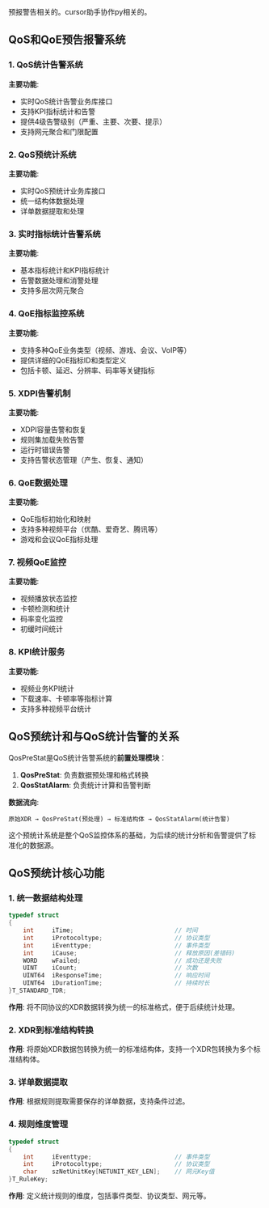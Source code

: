 预报警告相关的。cursor助手协作py相关的。

## QoS和QoE预告报警系统

### 1. QoS统计告警系统

**主要功能**:
- 实时QoS统计告警业务库接口
- 支持KPI指标统计和告警
- 提供4级告警级别（严重、主要、次要、提示）
- 支持网元聚合和门限配置

### 2. QoS预统计系统

**主要功能**:
- 实时QoS预统计业务库接口
- 统一结构体数据处理
- 详单数据提取和处理

### 3. 实时指标统计告警系统

**主要功能**:
- 基本指标统计和KPI指标统计
- 告警数据处理和消警处理
- 支持多层次网元聚合

### 4. QoE指标监控系统

**主要功能**:
- 支持多种QoE业务类型（视频、游戏、会议、VoIP等）
- 提供详细的QoE指标ID和类型定义
- 包括卡顿、延迟、分辨率、码率等关键指标

### 5. XDPI告警机制

**主要功能**:
- XDPI容量告警和恢复
- 规则集加载失败告警
- 运行时错误告警
- 支持告警状态管理（产生、恢复、通知）

### 6. QoE数据处理

**主要功能**:
- QoE指标初始化和映射
- 支持多种视频平台（优酷、爱奇艺、腾讯等）
- 游戏和会议QoE指标处理

### 7. 视频QoE监控

**主要功能**:
- 视频播放状态监控
- 卡顿检测和统计
- 码率变化监控
- 初缓时间统计

### 8. KPI统计服务

**主要功能**:
- 视频业务KPI统计
- 下载速率、卡顿率等指标计算
- 支持多种视频平台统计

## QoS预统计和与QoS统计告警的关系

QosPreStat是QoS统计告警系统的**前置处理模块**：

1. **QosPreStat**: 负责数据预处理和格式转换
2. **QosStatAlarm**: 负责统计计算和告警判断

**数据流向**:
```
原始XDR → QosPreStat(预处理) → 标准结构体 → QosStatAlarm(统计告警)
```

这个预统计系统是整个QoS监控体系的基础，为后续的统计分析和告警提供了标准化的数据源。


## QoS预统计核心功能

### 1. **统一数据结构处理**
```cpp
typedef struct
{ 
    int     iTime;                            // 时间
    int     iProtocoltype;                    // 协议类型
    int     iEventtype;                       // 事件类型
    int     iCause;                           // 释放原因(差错码)
    WORD    wFailed;                          // 成功还是失败
    UINT    iCount;                           // 次数
    UINT64  iResponseTime;                    // 响应时间
    UINT64  iDurationTime;                    // 持续时长
}T_STANDARD_TDR;
```

**作用**: 将不同协议的XDR数据转换为统一的标准格式，便于后续统计处理。

### 2. **XDR到标准结构转换**

**作用**: 将原始XDR数据包转换为统一的标准结构体，支持一个XDR包转换为多个标准结构体。

### 3. **详单数据提取**

**作用**: 根据规则提取需要保存的详单数据，支持条件过滤。

### 4. **规则维度管理**
```cpp
typedef struct  
{
    int     iEventtype;                       // 事件类型
    int     iProtocoltype;                    // 协议类型
    char    szNetUnitKey[NETUNIT_KEY_LEN];    // 网元Key值    
}T_RuleKey;
```

**作用**: 定义统计规则的维度，包括事件类型、协议类型、网元等。